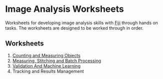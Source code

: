 # Image Analysis Worksheets

Worksheets for developing image analysis skills with [Fiji](https://imagej.net/software/fiji/) through hands on tasks. The worksheets are designed to be worked through in order.

## Worksheets

1. [Counting and Measuring Objects](CountingAndMeasuringObjects/CountingAndMeasuringObjects.md)
2. [Measuring, Stitching and Batch Processing](MeasuringStitchingAndBatchProcessing/MeasuringStitchingAndBatchProcessing.md)
3. [Validation And Machine Learning](ValidationAndMachineLearning/ValidationAndMachineLearning.md)
4. Tracking and Results Management[]()
